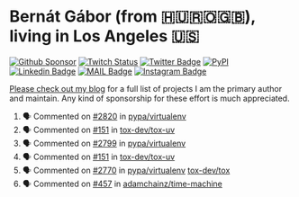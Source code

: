 # Bernát Gábor (from 🇭🇺🇷🇴🇬🇧), living in Los Angeles 🇺🇸

[![Github Sponsor](https://img.shields.io/static/v1?label=Sponsor&message=%E2%9D%A4&logo=GitHub&link=https://github.com/sponsors/gaborbernat&style=flat-square)](https://github.com/sponsors/gaborbernat)
[![Twitch Status](https://img.shields.io/twitch/status/gaborbernat?style=flat-square)](https://www.twitch.tv/gaborbernat)
[![Twitter Badge](https://img.shields.io/badge/-@gjbernat-1ca0f1?style=flat-square&labelColor=1ca0f1&logo=twitter&logoColor=white&link=https://twitter.com/gjbernat)](https://twitter.com/gjbernat)
[![PyPI](https://img.shields.io/badge/-gaborbernat-0073b7?style=flat-square&logo=Python&logoColor=white&link=https://pypi.org/user/gaborbernat/)](https://pypi.org/user/gaborbernat/)
[![Linkedin Badge](https://img.shields.io/badge/-gaborbernat-blue?style=flat-square&logo=Linkedin&logoColor=white&link=https://www.linkedin.com/in/gaborbernat/)](https://www.linkedin.com/in/gaborbernat/)
[![MAIL Badge](https://img.shields.io/badge/-gaborjbernat@gmail.com-c14438?style=flat-square&logo=Gmail&logoColor=white&link=mailto:gaborjbernat@gmail.com)](mailto:gaborjbernat@gmail.com)
[![Instagram Badge](https://img.shields.io/badge/-@gabor__bernat-845EC2?style=flat-square&labelColor=white&logo=Instagram&link=https://instagram.com/gabor_bernat/)](https://instagram.com/gabor_bernat)

[Please check out my blog](https://bernat.tech/about/) for a full list of projects I am the primary author and maintain.
Any kind of sponsorship for these effort is much appreciated.

<!--START_SECTION:activity-->

1. 🗣 Commented on [#2820](https://github.com/pypa/virtualenv/issues/2820#issuecomment-2583637224) in [pypa/virtualenv](https://github.com/pypa/virtualenv)
2. 🗣 Commented on [#151](https://github.com/tox-dev/tox-uv/issues/151#issuecomment-2583137006) in [tox-dev/tox-uv](https://github.com/tox-dev/tox-uv)
3. 🗣 Commented on [#2799](https://github.com/pypa/virtualenv/pull/2799#issuecomment-2582881785) in [pypa/virtualenv](https://github.com/pypa/virtualenv)
4. 🗣 Commented on [#151](https://github.com/tox-dev/tox-uv/issues/151#issuecomment-2581854208) in [tox-dev/tox-uv](https://github.com/tox-dev/tox-uv)
5. 🗣 Commented on [#2770](https://github.com/pypa/virtualenv/issues/2770#issuecomment-2581849194) in [pypa/virtualenv](https://github.com/pypa/virtualenv)
   [tox-dev/tox](https://github.com/tox-dev/tox)
5. 🗣 Commented on [#457](https://github.com/adamchainz/time-machine/pull/457#issuecomment-2197730644) in
[adamchainz/time-machine](https://github.com/adamchainz/time-machine)
<!--END_SECTION:activity-->
